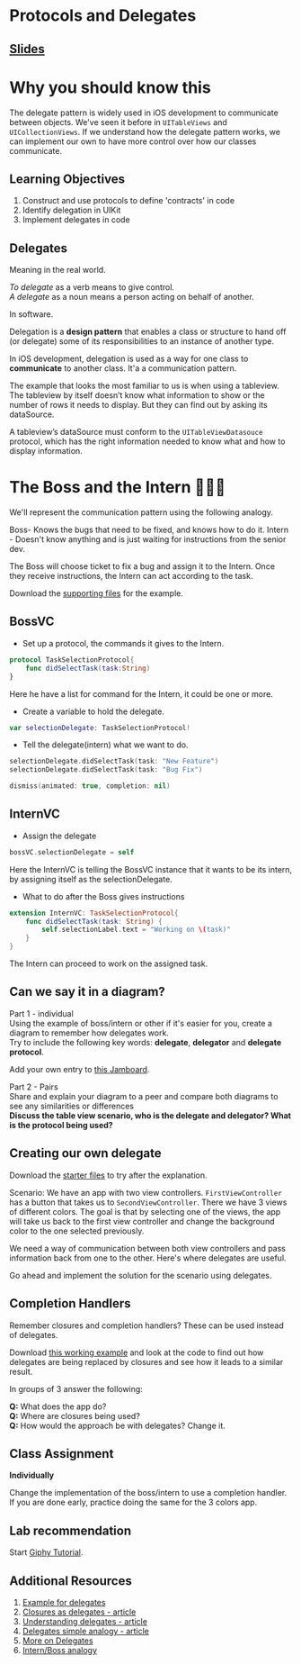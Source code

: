 <!-- Run this slideshow via the following command: -->
<!-- reveal-md README.md -w -->


<!-- .slide: class="header" -->

# Protocols and Delegates

## [Slides](https://make-school-courses.github.io/MOB-1.3-Dynamic-iOS-Apps/Slides/Protocols-and-Delegates/README.html ':ignore')

<!-- > -->

# Why you should know this

The delegate pattern is widely used in iOS development to communicate between objects. We've seen it before in `UITableViews` and `UICollectionViews`. If we understand how the delegate pattern works, we can implement our own to have more control over how our classes communicate.

<!-- > -->

## Learning Objectives

1. Construct and use protocols to define 'contracts' in code
1. Identify delegation in UIKit
1. Implement delegates in code

<!-- > -->

## Delegates

Meaning in the real world.

*To delegate* as a verb means to give control.<br>
*A delegate* as a noun means a person acting on behalf of another.

<!-- > -->

In software.

Delegation is a **design pattern** that enables a class or structure to hand off (or delegate) some of its responsibilities to an instance of another type.

In iOS development, delegation is used as a way for one class to **communicate** to another class. It'a a communication pattern.

The example that looks the most familiar to us is when using a tableview. The tableview by itself doesn’t know what information to show or the number of rows it needs to display. But they can find out by asking its dataSource.

A tableview’s dataSource must conform to the `UITableViewDatasouce` protocol, which has the right information needed to know what and how to display information.

<!-- > -->

# The Boss and the Intern 👩🏻‍💻

We'll represent the communication pattern using the following analogy.

Boss- Knows the bugs that need to be fixed, and knows how to do it.
Intern - Doesn't know anything and is just waiting for instructions from the senior dev.

The Boss will choose ticket to fix a bug and assign it to the Intern. Once they receive instructions, the Intern can act according to the task.

Download the [supporting files](https://github.com/amelinagzz/delegate-starter) for the example.

<!-- > -->

## BossVC

- Set up a protocol, the commands it gives to the Intern.

```swift
protocol TaskSelectionProtocol{
    func didSelectTask(task:String)
}
```

Here he have a list for command for the Intern, it could be one or more.

<!-- > -->

- Create a variable to hold the delegate.

```swift
var selectionDelegate: TaskSelectionProtocol!
```

<!-- > -->

- Tell the delegate(intern) what we want to do.

```swift
selectionDelegate.didSelectTask(task: "New Feature")
selectionDelegate.didSelectTask(task: "Bug Fix")
```

```swift
dismiss(animated: true, completion: nil)
```

<!-- > -->

## InternVC

- Assign the delegate

```swift
bossVC.selectionDelegate = self
```

Here the InternVC is telling the BossVC instance that it wants to be its intern, by assigning itself as the selectionDelegate.

<!-- > -->

- What to do after the Boss gives instructions

```swift
extension InternVC: TaskSelectionProtocol{
    func didSelectTask(task: String) {
        self.selectionLabel.text = "Working on \(task)"
    }
}
```

The Intern can proceed to work on the assigned task.

<!-- > -->

## Can we say it in a diagram?

Part 1 - individual<br>
Using the example of boss/intern or other if it's easier for you, create a diagram to remember how delegates work.<br>
Try to include the following key words: **delegate**, **delegator** and **delegate protocol**.

Add your own entry to [this Jamboard](https://jamboard.google.com/d/1F6mVerVYxf7AEYv8KReZKCgGMTBwmRc96qQkEz5lbXg/viewer).

Part 2 - Pairs<br>
Share and explain your diagram to a peer and compare both diagrams to see any similarities or differences<br>
**Discuss the table view scenario, who is the delegate and delegator? What is the protocol being used?**

<!-- > -->

## Creating our own delegate

Download the [starter files](https://github.com/amelinagzz/delegates-starter) to try after the explanation.

Scenario: We have an app with two view controllers. `FirstViewController` has a button that takes us to `SecondViewController`. There we have 3 views of different colors. The goal is that by selecting one of the views, the app will take us back to the first view controller and change the background color to the one selected previously.

We need a way of communication between both view controllers and pass information back from one to the other. Here's where delegates are useful.

Go ahead and implement the solution for the scenario using delegates.

<!--
The first part will take place in `SecondViewController`.

### Step 1: Adding the protocol
```Swift
protocol BackgroundColorDelegate{
    func colorSelected(color:UIColor)
}
```
### Step 2: Creating a delegate property
```Swift
var delegate: BackgroundColorDelegate?
```
### Step 3: Adding the delegate method call
```Swift
//Dismiss view controller and call method
self.delegate?.colorSelected(color: someColor)
```

Now we move to `FirstViewController`

### Step 4: Adopting the protocol
Include `BackgroundColorDelegate` in the class declaration.

### Step 5: Creating a reference of SecondViewController specifying the delegate
```Swift
let secondVC = segue.destination as! SecondViewController
            secondVC.delegate = self
```
### Step 6: Use the method of the protocol
```Swift
func colorSelected(color: UIColor) {
  // set background color
}
```

Running the program should work as expected now -->

<!-- > -->

## Completion Handlers

Remember closures and completion handlers? These can be used instead of delegates.

Download [this working example](https://github.com/dmlebron/tutorial_closures) and look at the code to find out how delegates are being replaced by closures and see how it leads to a similar result.<br>

In groups of 3 answer the following:

**Q:** What does the app do?<br>
**Q:** Where are closures being used?<br>
**Q:** How would the approach be with delegates? Change it.<br>

<!-- > -->

## Class Assignment

**Individually**

Change the implementation of the boss/intern to use a completion handler.<br>
If you are done early, practice doing the same for the 3 colors app.

<!-- > -->

## Lab recommendation

Start [Giphy Tutorial](https://www.makeschool.com/academy/track/giphy-search-for-ios-hrs).

<!-- > -->

## Additional Resources

1. [Example for delegates](https://medium.com/@jamesrochabrun/implementing-delegates-in-swift-step-by-step-d3211cbac3ef)
1. [Closures as delegates - article](https://medium.com/@dmlebron/using-swift-closures-as-an-alternative-to-delegates-5c3c1a7f45d6)
1. [Understanding delegates - article](https://www.appcoda.com/swift-delegate/)
1. [Delegates simple analogy - article](https://blog.bobthedeveloper.io/the-meaning-of-delegate-in-swift-347eaa9674d)
1. [More on Delegates](https://www.andrewcbancroft.com/2015/04/08/how-delegation-works-a-swift-developer-guide/)
1. [Intern/Boss analogy](https://www.youtube.com/watch?v=DBWu6TnhLeY)
